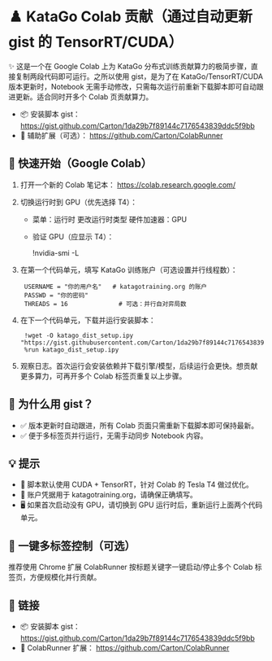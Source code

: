 ﻿# ♟️ KataGo Colab 贡献（通过自动更新 gist 的 TensorRT/CUDA）

✨ 这是一个在 Google Colab 上为 KataGo 分布式训练贡献算力的极简步骤，直接复制两段代码即可运行。之所以使用 gist，是为了在 KataGo/TensorRT/CUDA 版本更新时，Notebook 无需手动修改，只需每次运行前重新下载脚本即可自动跟进更新。适合同时开多个 Colab 页贡献算力。

- 📦 安装脚本 gist： https://gist.github.com/Carton/1da29b7f89144c7176543839ddc5f9bb
- 🧩 辅助扩展（可选）： https://github.com/Carton/ColabRunner

## 🚀 快速开始（Google Colab）

1. 打开一个新的 Colab 笔记本： https://colab.research.google.com/
2. 切换运行时到 GPU（优先选择 T4）：
   - 菜单：运行时  更改运行时类型  硬件加速器：GPU
   - 验证 GPU（应显示 T4）：

        !nvidia-smi -L

3. 在第一个代码单元，填写 KataGo 训练账户（可选设置并行线程数）：

        USERNAME = "你的用户名"   # katagotraining.org 的账户
        PASSWD = "你的密码"
        THREADS = 16              # 可选：并行自对弈局数

4. 在下一个代码单元，下载并运行安装脚本：

        !wget -O katago_dist_setup.ipy "https://gist.githubusercontent.com/Carton/1da29b7f89144c7176543839ddc5f9bb/raw/katago_dist_setup.ipy"
        %run katago_dist_setup.ipy

5. 观察日志。首次运行会安装依赖并下载引擎/模型，后续运行会更快。想贡献更多算力，可再开多个 Colab 标签页重复以上步骤。

## 🤔 为什么用 gist？
- ✅ 版本更新时自动跟进，所有 Colab 页面只需重新下载脚本即可保持最新。
- ✅ 便于多标签页并行运行，无需手动同步 Notebook 内容。

## 💡 提示
- 🎯 脚本默认使用 CUDA + TensorRT，针对 Colab 的 Tesla T4 做过优化。
- 🔐 账户凭据用于 katagotraining.org，请确保正确填写。
- 🖥️ 如果首次启动没有 GPU，请切换到 GPU 运行时后，重新运行上面两个代码单元。

## 🧰 一键多标签控制（可选）
推荐使用 Chrome 扩展 ColabRunner 按标题关键字一键启动/停止多个 Colab 标签页，方便规模化并行贡献。

## 🔗 链接
- 📦 安装脚本 gist： https://gist.github.com/Carton/1da29b7f89144c7176543839ddc5f9bb
- 🧩 ColabRunner 扩展： https://github.com/Carton/ColabRunner
